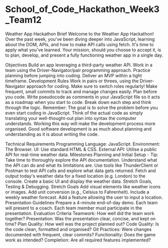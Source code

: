 # School_of_Code_Hackathon_Week3_Team12
Weather App Hackathon
Brief
Welcome to the Weather App Hackathon! Over the past week, you've been diving deeper into JavaScript, learning about the DOM, APIs, and how to make API calls using fetch. It's time to apply what you've learned. Your mission, should you choose to accept it, is to plan, develop, and present a fully functioning weather app in a single day.

Objectives
Build an app leveraging a third-party weather API.
Work in a team using the Driver-Navigator/pair programming approach.
Practice planning before jumping into coding.
Deliver an MVP within a tight timeframe.
Development Rules
Work in pairs or threes, using the Driver-Navigator approach for coding. Make sure to switch roles regularly!
Make frequent, small commits to track and manage changes easily.
Plan before you code. Write pseudocode as comments in your JavaScript file so it acts as a roadmap when you start to code. Break down each step and think through the logic.
Remember: The goal is to solve the problem before you even start coding in JavaScript. Think of the actual code as simply translating your well-thought-out plan into syntax the computer understands. Working this way will make the development process more organised. Good software development is as much about planning and understanding as it is about writing the code.

Technical Requirements
Programming Language: JavaScript.
Environment: The Browser.
UI: Use standard HTML & CSS.
External API: Utilise a public API for real-time weather data.
Milestones
Planning and Initial Setup - Tip: Take time to thoroughly explore the API documentation. Understand what the API can do and what its limitations are. Use tools like ThunderClient or Postman to test API calls and explore what data gets returned.
Fetch and output today's weather data for a fixed location (e.g. London) to the console.
Create a basic UI and display the weather data.
Stretch Goals, Testing & Debugging.
Stretch Goals
Add visual elements like weather icons or images.
Add unit conversion (e.g., Celsius to Fahrenheit).
Include a weekly weather forecast.
Add a feature allowing the user to input a location.
Presentation Guidelines
Prepare a 4-minute end-of-day demo.
Each team will present to a coach.
Each team member must participate in the presentation.
Evaluation Criteria
Teamwork: How well did the team work together?
Presentation: Was the presentation clear, concise, and kept on time?
Plan Quality: How well was the project planned out?
Code Quality: Is the code clean, formatted and organised?
Git Practices: Were changes documented with frequent, clear commits?
Functionality: Does the game work as intended?
Completion: Are all required features implemented?
